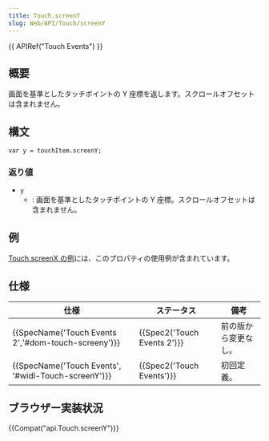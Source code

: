 ```yaml
---
title: Touch.screenY
slug: Web/API/Touch/screenY
---
```


{{ APIRef("Touch Events") }}

## 概要

画面を基準としたタッチポイントの Y 座標を返します。スクロールオフセットは含まれません。

## 構文

```
var y = touchItem.screenY;
```

### 返り値

- `y`
  - : 画面を基準としたタッチポイントの Y 座標。スクロールオフセットは含まれません。

## 例

[Touch.screenX の例](/ja/docs/Web/API/Touch/screenX#Example)には、このプロパティの使用例が含まれています。

## 仕様

| 仕様                                                                 | ステータス                           | 備考                 |
| -------------------------------------------------------------------- | ------------------------------------ | -------------------- |
| {{SpecName('Touch Events 2','#dom-touch-screeny')}} | {{Spec2('Touch Events 2')}} | 前の版から変更なし。 |
| {{SpecName('Touch Events', '#widl-Touch-screenY')}} | {{Spec2('Touch Events')}}     | 初回定義。           |

## ブラウザー実装状況

{{Compat("api.Touch.screenY")}}
